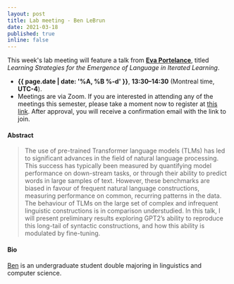 ```yaml
---
layout: post
title: Lab meeting - Ben LeBrun
date: 2021-03-18
published: true
inline: false 
---
```


This week's lab meeting will feature a talk from [**Eva Portelance**](/people/portelance.eva), titled
_Learning Strategies for the Emergence of Language in Iterated Learning_.

- **{{ page.date | date: '%A, %B %-d' }}**, **13:30–14:30** (Montreal time, **UTC-4**).
- Meetings are via Zoom. If you are interested in attending any of the meetings
  this semester, please take a moment now to register at [this
  link](https://umontreal.zoom.us/meeting/register/tJItdu6rrj4vH9JbKXKlNpMbPPm8IUJdWP7Q).
  After approval, you will receive a confirmation email with the link to join. 

#### Abstract

<blockquote>
The use of pre-trained Transformer language models (TLMs) has led to significant advances in the field of natural language processing. This success has typically been measured by quantifying model performance on down-stream tasks, or through their ability to predict words in large samples of text. However, these benchmarks are biased in favour of frequent natural language constructions, measuring performance on common, recurring patterns in the data. The behaviour of TLMs on the large set of complex and infrequent linguistic constructions is in comparison understudied. In this talk, I will present preliminary results exploring GPT2’s ability to reproduce this long-tail of syntactic constructions, and how this ability is modulated by fine-tuning.
</blockquote>

#### Bio

[Ben](/people/lebrun.benjamin)
is an undergraduate student double majoring in linguistics and computer science.
